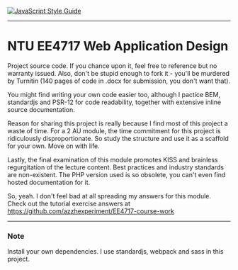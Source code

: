 [![JavaScript Style Guide](https://img.shields.io/badge/code_style-standard-brightgreen.svg)](https://standardjs.com)

-----

# NTU EE4717 Web Application Design
Project source code. If you chance upon it, feel free to reference but no warranty issued. Also, don't be stupid enough to fork it - you'll be murdered by Turnitin (140 pages of code in .docx for submission, you don't want that).

You might find writing your own code easier too, although I pactice BEM, standardjs and PSR-12 for code readability, together with extensive inline source documentation.

Reason for sharing this project is really because I find most of this project a waste of time. For a 2 AU module, the time commitment for this project is ridiculously disproportionate. So study the structure and use it as a scaffold for your own. Move on with life.

Lastly, the final examination of this module promotes KISS and brainless regurgitation of the lecture content. Best practices and industry standards are non-existent. The PHP version used is so obsolete, you can't even find hosted documentation for it.

So, yeah. I don't feel bad at all spreading my answers for this module. Check out the tutorial exercise answers at https://github.com/azzhexperiment/EE4717-course-work

---

### Note

Install your own dependencies. I use standardjs, webpack and sass in this project.
